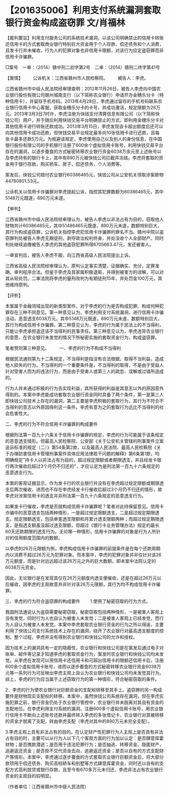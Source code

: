 # 【201635006】利用支付系统漏洞套取银行资金构成盗窃罪 文/肖福林

【裁判要旨】利用支付服务公司的系统技术漏洞，以该公司明确禁止的信用卡转账还信用卡的方式套取商业银行特别巨大资金用于个人存款、偿还债务和个人消费，且发卡行并未催收，行为人的犯罪对象也非信用卡限额，对该行为应定盗窃罪而非信用卡诈骗罪。

□案号　一审：（2014）赣中刑二初字第2号　二审：（2014）赣刑二终字第41号

【案情】 　　公诉机关：江西省赣州市人民检察院。 　　被告人：李虎。

江西省赣州市中级人民法院经审理查明：2012年11月26日，被告人李虎向中国农业银行股份有限公司赣州城南支行（以下简称农业银行）申请开办金穗乐分卡（特种信用卡），并留存手机号码。2013年4月28日，李虎通过留存的手机号码联系农业银行信用卡中心客服，获取金穗乐分卡的卡号，并成功激活，规定限额为26万元。2013年3月3日7时许，李虎注册为快钱支付清算信息有限公司（以下简称快钱公司）用户，并于随后利用快钱交易平台明确禁止的方式，即利用金穗乐分卡对其他信用卡进行转账还款成功。2013年3月15日，李虎发现该卡超出额度后还可以向其他信用卡成功还款，但快钱交易平台规定最多向10张信用卡进行还款，且每张卡最多还款5万元。为规避该规定，李虎使用自己以及别人的身份信息，在中国银行股份有限公司的手机银行注册了600余个虚拟信用卡账号，利用快钱交易平台存在的漏洞，以逐步蚕食的方式秘密转移农业银行资金6038万余元至上述账号以及李虎持有的银行卡上，其中有890万元被快钱公司拦截并冻结。李虎将套取的资金用于银行存款，购买轿车、房子，偿还债务，个人消费等。

案发后，快钱公司赔付农业银行60386465元，快钱公司从公安机关领取涉案款物44780801.53元。

公诉机关以信用卡诈骗罪对李虎提起公诉，指控其犯罪数额为60386465元，其中5148万元既遂，890万元未遂。

【审判】

江西省赣州市中级人民法院经审理认为，被告人李虎以非法占有为目的，窃取他人财物共计60386465元，其中51486465元既遂，890万元未遂，数额特别巨大，其行为构成盗窃罪，公诉机关指控李虎犯信用卡诈骗罪的罪名不当。赣州中院以盗窃罪判处被告人李虎无期徒刑，剥夺政治权利终身，并处没收个人全部财产。同时判处继续追缴被告人李虎的其他盗窃犯罪所得6705663.47元，发还被害人。

一审宣判后，被告人李虎不服，向江西省高级人民法院提出上诉。

江西省高级人民法院经审理认为，原判认定事实清楚，证据确实、充分，定罪准确，审判程序合法。但鉴于李虎及其家属积极退赃，并得到被害方的谅解，可以对其从轻处罚。二审法院将李虎的量刑改判为有期徒刑15年，并处罚金100万元，其他维持原判。

【评析】

本案属于金融领域出现的新类型案件，对于李虎的行为是否构成犯罪、构成何种犯罪存在三种不同意见。第一种意见认为，李虎利用支付系统漏洞，进行信用卡诈骗活动，恶意透支6038万元，其中5148万元既遂，890万元未遂，数额特别巨大，其行为构成信用卡诈骗罪。第二种意见认为，李虎的行为属于民法上的不当得利，只能让李虎承担返还该不当得利的民事责任。第三种意见认为，李虎违背农业银行的意愿，在农业银行未发觉的情况下所秘密实施的套取资金行为，构成盗窃罪。

笔者赞同第三种意见。 　　一、李虎的行为不构成不当得利

根据民法通则第九十二条规定，不当得利是指没有合法根据，取得不当利益，造成他人损失的行为。不当得利的一个重要条件是，不当得利的取得，不是由于受益人针对受害人而为的违法行为，而是由于受害人或第三人的疏忽、误解或过错所造成的。

行为人并未通过积极的行为去实现利益，其所获得的利益是其意志以外的原因意外得到的。本案中李虎能成功套取农业银行资金同时具备了两个条件，第一是第三人即快钱公司技术上存在的漏洞，第二主要是李虎积极的套取行为，其行为不符合不当得利的意志以外原因得利这一条件。李虎有意为之的套取行为远比不当得利的社会危害性大。

二、李虎的行为不符合信用卡诈骗罪的构成要件

根据刑法第一百九十六条关于信用卡诈骗罪的规定，李虎的行为可能属于该条规定的恶意透支情形。但最高人民检察院、公安部《关于公安机关管辖的刑事案件立案追诉标准的规定（二）》第54条第2款，以及最高人民法院、最高人民检察院《关于办理妨害信用卡管理刑事案件具体应用法律若干问题的解释》第6条第1款，均明确规定"持卡人以非法占有为目的，超过规定限额或者期限透支，并且经发卡银行两次催收后超过3个月仍不归还的"，才应认定为是刑法第一百九十六条规定的恶意透支行为。

本案的客观证据显示，作为发卡行的农业银行并没有在李虎超过规定限额或期限透支后两次催收，进而也不存在李虎经发卡行催收后超过3个月仍不归还的情形，故李虎对涉案信用卡的透支并非刑法第一百九十六条规定的恶意透支行为。

如果发卡行催收，李虎是否就构成信用卡诈骗罪呢？笔者对此持保留意见。信用卡诈骗中的恶意透支包括两种情形，一是超过规定限额透支，二是超过规定期限透支。规定限额透支，包括单笔透支限额和月累计透支限额两种；而超过规定期限透支，是指透支额虽没超过透支限额，但超过《银行卡业务管理办法》规定的最长60天还款期限的透支行为。无论哪一种情形，信用卡诈骗罪的对象是行为人所针对的信用额度范围内的数额。

以李虎的26万元限额为例，李虎构成信用卡诈骗罪的前提条件是在每个还款周期内以消费不超过26万元为犯罪对象。而本案中，李虎的犯罪对象并非仅针对该26万元额度，而是针对远远超过该26万元之外的巨大数额，即本案中法院认定的6038万元资金。

因此，无论银行是在发现其仅在26万元额度内透支便催收，还是在超过26万元以后催收，因李虎的主观故意并非针对该26万元限额，其行为均不构成信用卡诈骗罪。

三、李虎的行为符合盗窃罪的构成要件 　　1.使用了秘密窃取的行为方式。

我国刑法通说认为盗窃需要秘密窃取。秘密窃取包括两种情形，一是被害人客观上没有发觉，同时行为人也自认为被害人未发觉；二是被害人客观上已经发觉，而行为人自认为被害人未发觉。本案中李虎套取农业银行资金的行为之所以得逞，主要利用了快钱公司支付系统技术上存在的漏洞，绕开了农业银行对最高透支额度的控制。整个过程，李虎并没有得到农业银行和快钱公司的允许和授权。

因为技术上的漏洞具有一定的隐蔽性，农业银行和快钱公司是在案发后通过电子对账单、邮件等记录才知道李虎的套取资金行为，案发时农业银行和快钱公司均未发觉。从李虎在发现可以用信用卡还信用卡和可超出信用卡的限额还信用卡后，注册600余个虚拟信用卡账号，进而以逐步蚕食的方式秘密转移农业银行资金6038万元等一系列行为可反映出李虎主观上自认为农业银行和快钱公司均未发觉其行为。综上，李虎的行为应当属于上述窃取行为的第一种情形，符合秘密窃取的条件。

2．李虎的行为使农业银行对巨额资金的支配权转移至其手上。盗窃罪的另一构成要件是财物现实支配权的转移。本案中，虽然快钱公司系统存在漏洞，但在李虎实施犯罪之前，银行资金仍处于农业银行管控中，农业银行并未脱离对其自有资金的支配地位。在李虎利用支付系统的漏洞，注册600多个虚拟信用卡账号，用农业银行信用卡不断向上述账号还款并最终转入李虎的多张借记卡，农业银行对其被转移的资金才脱离了支配，转由李虎支配（李虎对其中的890万元未完全支配）。

3.李虎主观上具有非法占有的目的。在认定财产性犯罪行为人主观上是否具有非法占有目的时，主要可以从行为人以下几个客观方面的行为加以认定：是否肆意挥霍财物；是否携款潜逃；是否用于违法犯罪行为；是否抽逃、转移资金、隐匿财产，逃避返还资金；是否拒不交代资金去向，逃避返还资金；是否以自有的方式支配财产等情形。本案中，李虎通过逐步蚕食的方式套取农业银行巨额资金后，将大部分款项用于偿还债务、购买高档轿车和别墅等方式肆意挥霍资金，同时还以自有的支配方式高利放贷或银行存款，且至今有670多万元未归还，李虎非法占有农业银行资金的主观目的较明显。

（作者单位：江西省赣州市中级人民法院）